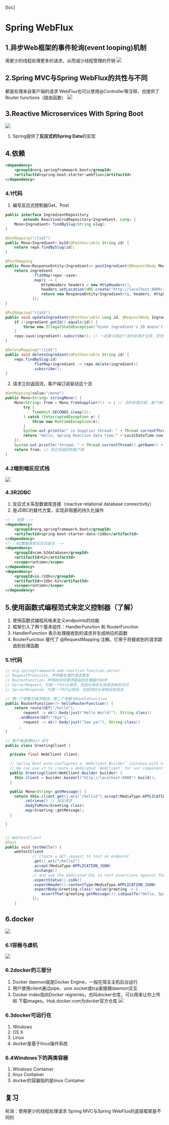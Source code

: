 [toc]
# Spring WebFlux
## 1.异步Web框架的事件轮询(event looping)机制
用更少的线程处理更多的请求，从而减少线程管理的开销
![](1.png)
## 2.Spring MVC与Spring WebFlux的共性与不同
都是处理来自客户端的请求
WebFlux也可以使用@Controller等注释，也提供了Router functions（路由函数）
![](2.png)
## 3.Reactive Microservices With Spring Boot
![](3.png)
1. Spring提供了**反应式的Spring Data**的实现
## 4.依赖
```xml
<dependency>
    <groupId>org.springframework.boot</groupId>
    <artifactId>spring-boot-starter-webflux</artifactId>
</dependency>
```
### 4.1代码
1. 编写反应式控制器Get、Post
```java
public interface IngredientRepository
        extends ReactiveCrudRepository<Ingredient, Long> {
    Mono<Ingredient> findBySlug(String slug);
}

@GetMapping("/{id}")
public Mono<Ingredient> byId(@PathVariable String id) {
    return repo.findBySlug(id);
}

@PostMapping
public Mono<ResponseEntity<Ingredient>> postIngredient(@RequestBody Mono<Ingredient> ingredient) {
    return ingredient
            .flatMap(repo::save)
            .map(i -> {
                HttpHeaders headers = new HttpHeaders();
                headers.setLocation(URI.create("http://localhost:8080/ingredients/" + i.getId()));
                return new ResponseEntity<Ingredient>(i, headers, HttpStatus.CREATED);
            });
}

@PutMapping("/{id}")
public void updateIngredient(@PathVariable Long id, @RequestBody Ingredient ingredient) {
    if (!ingredient.getId().equals(id)) {
        throw new IllegalStateException("Given ingredient's ID doesn't match the ID in the path.");
    }
    repo.save(ingredient).subscribe(); // 一定要订阅这个流的处理才生效，否则什么也不发生
}

@DeleteMapping("/{id}")
public void deleteIngredient(@PathVariable String id) {
    repo.findBySlug(id)
            .flatMap(ingredient -> repo.delete(ingredient))
            .subscribe();
}
```
2. 请求立刻返回流，客户端订阅驱动这个流
```java
@GetMapping(value="/mono")
public Mono<String> stringMono() {
    Mono<String> from = Mono.fromSupplier(() -> { // 流的处理过程，客户端订阅后等待数据库处理，而新请求可以不断进来
        try {
            TimeUnit.SECONDS.sleep(5);
        } catch (InterruptedException e) {
            throw new RuntimeException(e);
        }
        System.out.println(" in Supplier thread: " + Thread.currentThread().getName());
        return "Hello, Spring Reactive data time:" + LocalDateTime.now();
    });
    System.out.println("thread: " + Thread.currentThread().getName() + ", time:" + LocalDateTime.now());
    return from; // 流立刻返回到客户端
}
```
### 4.2端到端反应式栈
![](4.png)
### 4.3R2DBC
1. 反应式关系型数据库连接（reactive relational database connectivity）
2. 是JDBC的替代方案，实现非阻塞的持久化操作
```xml
<!-- 依赖 -->
<dependency>
    <groupId>org.springframework.boot</groupId>
    <artifactId>spring-boot-starter-data-r2dbc</artifactId>
</dependency>
<!-- H2数据库和反应式驱动 -->
<dependency>
	<groupId>com.h2database</groupId>
	<artifactId>h2</artifactId>
	<scope>runtime</scope>
</dependency>
<dependency>
	<groupId>io.r2dbc</groupId>
	<artifactId>r2dbc-h2</artifactId>
	<scope>runtime</scope>
</dependency>
```
## 5.使用函数式编程范式来定义控制器（了解）
1. 使用函数式编程风格来定义endpoints的功能
2. 框架引入了两个基本组件：HandlerFunction 和 RouterFunction
3. HandlerFunction 表示处理接收到的请求并生成响应的函数
4. RouterFunction 替代了 @RequestMapping 注解。它用于将接收到的请求路由到处理函数
### 5.1代码
```java
// org.springframework.web.reactive.function.server
// RequestPredicate，声明要处理的请求类型
// RouterFunction，声明如何将请求路由到处理器代码中
// ServerRequest，代表一个http请求，包括对请求头和请求体的访问
// ServerResponse，代表一个http响应，包括响应头和响应体信息

// 第一个参数为请求路径，第二个参数为HandleFunction
public RouterFunction<?> helloRouterFunction() {
    return route(GET("/hello"),
        request -> ok().body(just("Hello World!"), String.class))
      .andRoute(GET("/bye"),
        request -> ok().body(just("See ya!"), String.class))
      ;
}

// 客户端调用Rest API
public class GreetingClient {

  private final WebClient client;

  // Spring Boot auto-configures a `WebClient.Builder` instance with nice defaults and customizations.
  // We can use it to create a dedicated `WebClient` for our component.
  public GreetingClient(WebClient.Builder builder) {
    this.client = builder.baseUrl("http://localhost:8080").build();
  }

  public Mono<String> getMessage() {
    return this.client.get().uri("/hello2").accept(MediaType.APPLICATION_JSON)
        .retrieve() // 发起请求
        .bodyToMono(Greeting.class)
        .map(Greeting::getMessage);
  }

}


// WebTestClient
@Test
public void testHello() {
    webTestClient
            // Create a GET request to test an endpoint
            .get().uri("/hello2")
            .accept(MediaType.APPLICATION_JSON)
            .exchange()
            // and use the dedicated DSL to test assertions against the response
            .expectStatus().isOk()
            .expectHeader().contentType(MediaType.APPLICATION_JSON)
            .expectBody(Greeting.class).value(greeting -> {
                assertThat(greeting.getMessage()).isEqualTo("Hello, Spring!");
            });
    }
```
## 6.docker
![](5.png)
### 6.1容器与虚机
![](7.png)
### 6.2docker的三部分
1. Docker daemon就是Docker Engine，一般在宿主主机后台运行
2. 用户使用client通过pipe、unix socket或tcp直接跟daemon交互
3. Docker index指向Docker registries，也叫docker仓库，可以用来让你上传和
下载images。Hub.docker.com为docker官方仓库
![](6.png)
### 6.3docker可运行在
1. Windows
2. OS X
3. Linux
4. docker是基于linux操作系统
### 6.4Windows下的两类容器
1. Windows Container
2. linux Container
3. docker的容器指的是linux Container
## 复习
轮询：使用更少的线程处理请求
Spring MVC与Spring WebFlux的底层框架是不同的
